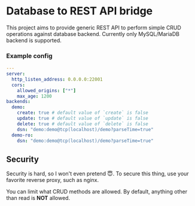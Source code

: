 # Database to REST API bridge

This project aims to provide generic REST API to perform simple CRUD operations against database backend.
Currently only MySQL/MariaDB backend is supported.

### Example config

```yaml
---
server:
  http_listen_address: 0.0.0.0:22001
  cors:
    allowed_origins: ["*"]
    max_age: 1200
backends:
  demo:
    create: true # default value of `create` is false
    update: true # default value of `update` is false
    delete: true # default value of `delete` is false
    dsn: "demo:demo@tcp(localhost)/demo?parseTime=true"
  demo-ro:
    dsn: "demo:demo@tcp(localhost)/demo?parseTime=true"

```

## Security

Security is hard, so I won't even pretend :innocent:.
To secure this thing, use your favorite reverse proxy, such as nginx.

You can limit what CRUD methods are allowed.
By default, anything other than read is **NOT** allowed.
